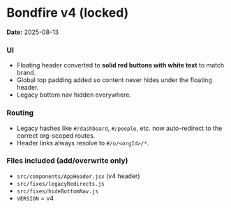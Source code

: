 # Bondfire v4 (locked)

**Date:** 2025-08-13

### UI
- Floating header converted to **solid red buttons with white text** to match brand.
- Global top padding added so content never hides under the floating header.
- Legacy bottom nav hidden everywhere.

### Routing
- Legacy hashes like `#/dashboard`, `#/people`, etc. now auto-redirect to the correct org-scoped routes.
- Header links always resolve to `#/o/<orgId>/*`.

### Files included (add/overwrite only)
- `src/components/AppHeader.jsx` (v4 header)
- `src/fixes/legacyRedirects.js`
- `src/fixes/hideBottomNav.js`
- `VERSION` = v4
